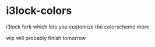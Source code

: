 # i3lock-colors
i3lock fork which lets you customize the colorscheme more

wip will probably finish tomorrow
